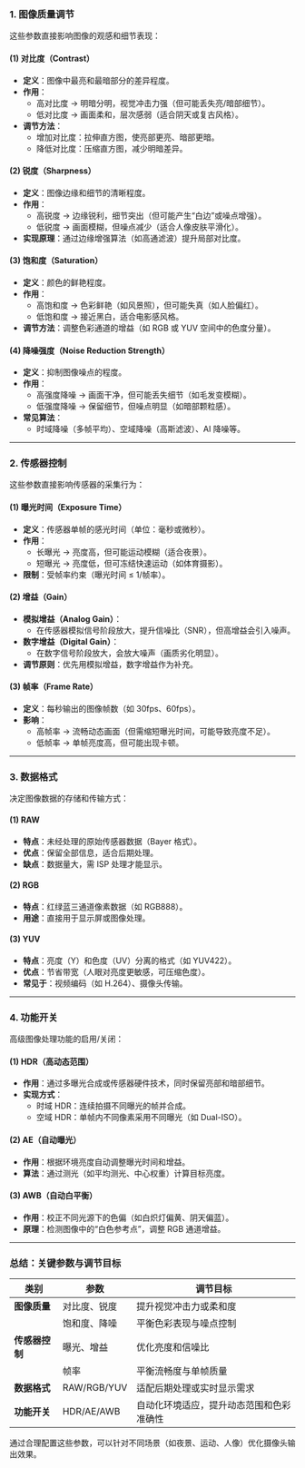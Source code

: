 ### **1. 图像质量调节**
这些参数直接影响图像的观感和细节表现：

#### **(1) 对比度（Contrast）**
- **定义**：图像中最亮和最暗部分的差异程度。  
- **作用**：  
  - 高对比度 → 明暗分明，视觉冲击力强（但可能丢失亮/暗部细节）。  
  - 低对比度 → 画面柔和，层次感弱（适合阴天或复古风格）。  
- **调节方法**：  
  - 增加对比度：拉伸直方图，使亮部更亮、暗部更暗。  
  - 降低对比度：压缩直方图，减少明暗差异。  

#### **(2) 锐度（Sharpness）**
- **定义**：图像边缘和细节的清晰程度。  
- **作用**：  
  - 高锐度 → 边缘锐利，细节突出（但可能产生“白边”或噪点增强）。  
  - 低锐度 → 画面模糊，但噪点减少（适合人像皮肤平滑化）。  
- **实现原理**：通过边缘增强算法（如高通滤波）提升局部对比度。  

#### **(3) 饱和度（Saturation）**
- **定义**：颜色的鲜艳程度。  
- **作用**：  
  - 高饱和度 → 色彩鲜艳（如风景照），但可能失真（如人脸偏红）。  
  - 低饱和度 → 接近黑白，适合电影感风格。  
- **调节方法**：调整色彩通道的增益（如 RGB 或 YUV 空间中的色度分量）。  

#### **(4) 降噪强度（Noise Reduction Strength）**
- **定义**：抑制图像噪点的程度。  
- **作用**：  
  - 高强度降噪 → 画面干净，但可能丢失细节（如毛发变模糊）。  
  - 低强度降噪 → 保留细节，但噪点明显（如暗部颗粒感）。  
- **常见算法**：  
  - 时域降噪（多帧平均）、空域降噪（高斯滤波）、AI 降噪等。  

---

### **2. 传感器控制**
这些参数直接影响传感器的采集行为：

#### **(1) 曝光时间（Exposure Time）**
- **定义**：传感器单帧的感光时间（单位：毫秒或微秒）。  
- **作用**：  
  - 长曝光 → 亮度高，但可能运动模糊（适合夜景）。  
  - 短曝光 → 亮度低，但可冻结快速运动（如体育摄影）。  
- **限制**：受帧率约束（曝光时间 ≤ 1/帧率）。  

#### **(2) 增益（Gain）**
- **模拟增益（Analog Gain）**：  
  - 在传感器模拟信号阶段放大，提升信噪比（SNR），但高增益会引入噪声。  
- **数字增益（Digital Gain）**：  
  - 在数字信号阶段放大，会放大噪声（画质劣化明显）。  
- **调节原则**：优先用模拟增益，数字增益作为补充。  

#### **(3) 帧率（Frame Rate）**
- **定义**：每秒输出的图像帧数（如 30fps、60fps）。  
- **影响**：  
  - 高帧率 → 流畅动态画面（但需缩短曝光时间，可能导致亮度不足）。  
  - 低帧率 → 单帧亮度高，但可能出现卡顿。  

---

### **3. 数据格式**
决定图像数据的存储和传输方式：

#### **(1) RAW**
- **特点**：未经处理的原始传感器数据（Bayer 格式）。  
- **优点**：保留全部信息，适合后期处理。  
- **缺点**：数据量大，需 ISP 处理才能显示。  

#### **(2) RGB**
- **特点**：红绿蓝三通道像素数据（如 RGB888）。  
- **用途**：直接用于显示屏或图像处理。  

#### **(3) YUV**
- **特点**：亮度（Y）和色度（UV）分离的格式（如 YUV422）。  
- **优点**：节省带宽（人眼对亮度更敏感，可压缩色度）。  
- **常见于**：视频编码（如 H.264）、摄像头传输。  

---

### **4. 功能开关**
高级图像处理功能的启用/关闭：

#### **(1) HDR（高动态范围）**
- **作用**：通过多曝光合成或传感器硬件技术，同时保留亮部和暗部细节。  
- **实现方式**：  
  - 时域 HDR：连续拍摄不同曝光的帧并合成。  
  - 空域 HDR：单帧内不同像素采用不同曝光（如 Dual-ISO）。  

#### **(2) AE（自动曝光）**
- **作用**：根据环境亮度自动调整曝光时间和增益。  
- **算法**：通过测光（如平均测光、中心权重）计算目标亮度。  

#### **(3) AWB（自动白平衡）**
- **作用**：校正不同光源下的色偏（如白炽灯偏黄、阴天偏蓝）。  
- **原理**：检测图像中的“白色参考点”，调整 RGB 通道增益。  

---

### **总结：关键参数与调节目标**
| **类别**         | **参数**          | **调节目标**                             |
|------------------|-------------------|----------------------------------------|
| **图像质量**     | 对比度、锐度      | 提升视觉冲击力或柔和度                  |
|                  | 饱和度、降噪      | 平衡色彩表现与噪点控制                  |
| **传感器控制**   | 曝光、增益        | 优化亮度和信噪比                        |
|                  | 帧率              | 平衡流畅度与单帧质量                    |
| **数据格式**     | RAW/RGB/YUV       | 适配后期处理或实时显示需求               |
| **功能开关**     | HDR/AE/AWB        | 自动化环境适应，提升动态范围和色彩准确性 |

通过合理配置这些参数，可以针对不同场景（如夜景、运动、人像）优化摄像头输出效果。